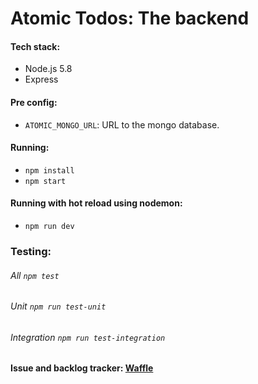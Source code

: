 # Atomic Todos: The backend

#### Tech stack:
- Node.js 5.8
- Express

#### Pre config:
- `ATOMIC_MONGO_URL`: URL to the mongo database.

#### Running:
 - `npm install`
 - `npm start`

#### Running with hot reload using nodemon:
- `npm run dev`

### Testing:
###### All `npm test`
###### Unit `npm run test-unit`
###### Integration `npm run test-integration`

#### Issue and backlog tracker: [Waffle](https://waffle.io/othman853/atomic-todos-backend)
